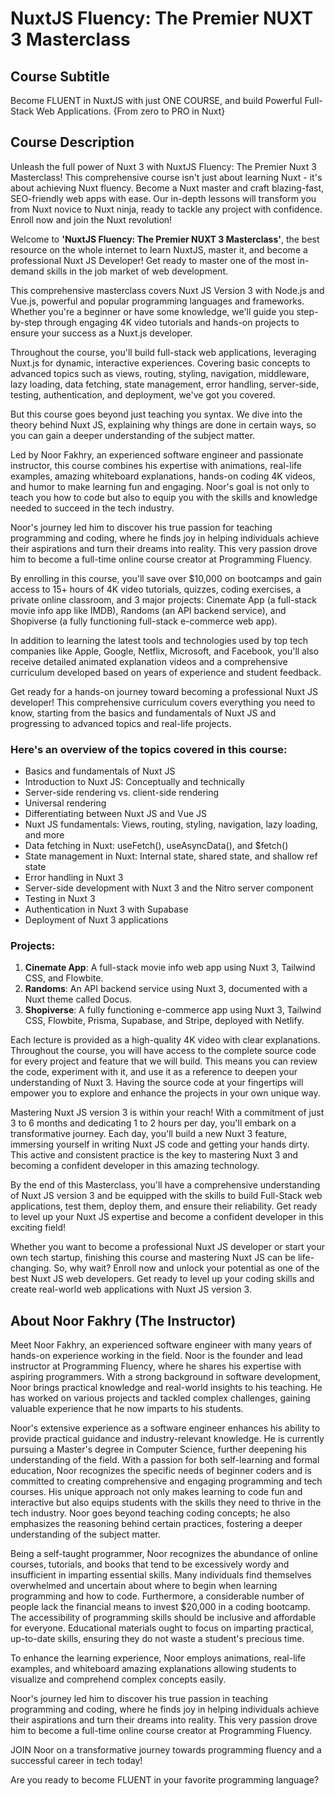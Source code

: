 # NuxtJS Fluency: The Premier NUXT 3 Masterclass

## Course Subtitle
Become FLUENT in NuxtJS with just ONE COURSE, and build Powerful Full-Stack Web Applications. {From zero to PRO in Nuxt}

## Course Description
Unleash the full power of Nuxt 3 with NuxtJS Fluency: The Premier Nuxt 3 Masterclass! This comprehensive course isn't just about learning Nuxt - it's about achieving Nuxt fluency. Become a Nuxt master and craft blazing-fast, SEO-friendly web apps with ease. Our in-depth lessons will transform you from Nuxt novice to Nuxt ninja, ready to tackle any project with confidence. Enroll now and join the Nuxt revolution!

Welcome to **'NuxtJS Fluency: The Premier NUXT 3 Masterclass'**, the best resource on the whole internet to learn NuxtJS, master it, and become a professional Nuxt JS Developer! Get ready to master one of the most in-demand skills in the job market of web development.

This comprehensive masterclass covers Nuxt JS Version 3 with Node.js and Vue.js, powerful and popular programming languages and frameworks. Whether you're a beginner or have some knowledge, we'll guide you step-by-step through engaging 4K video tutorials and hands-on projects to ensure your success as a Nuxt.js developer.

Throughout the course, you'll build full-stack web applications, leveraging Nuxt.js for dynamic, interactive experiences. Covering basic concepts to advanced topics such as views, routing, styling, navigation, middleware, lazy loading, data fetching, state management, error handling, server-side, testing, authentication, and deployment, we've got you covered.

But this course goes beyond just teaching you syntax. We dive into the theory behind Nuxt JS, explaining why things are done in certain ways, so you can gain a deeper understanding of the subject matter.

Led by Noor Fakhry, an experienced software engineer and passionate instructor, this course combines his expertise with animations, real-life examples, amazing whiteboard explanations, hands-on coding 4K videos, and humor to make learning fun and engaging. Noor's goal is not only to teach you how to code but also to equip you with the skills and knowledge needed to succeed in the tech industry.

Noor's journey led him to discover his true passion for teaching programming and coding, where he finds joy in helping individuals achieve their aspirations and turn their dreams into reality. This very passion drove him to become a full-time online course creator at Programming Fluency.

By enrolling in this course, you'll save over $10,000 on bootcamps and gain access to 15+ hours of 4K video tutorials, quizzes, coding exercises, a private online classroom, and 3 major projects: Cinemate App (a full-stack movie info app like IMDB), Randoms (an API backend service), and Shopiverse (a fully functioning full-stack e-commerce web app).

In addition to learning the latest tools and technologies used by top tech companies like Apple, Google, Netflix, Microsoft, and Facebook, you'll also receive detailed animated explanation videos and a comprehensive curriculum developed based on years of experience and student feedback.

Get ready for a hands-on journey toward becoming a professional Nuxt JS developer! This comprehensive curriculum covers everything you need to know, starting from the basics and fundamentals of Nuxt JS and progressing to advanced topics and real-life projects.

### Here's an overview of the topics covered in this course:
- Basics and fundamentals of Nuxt JS
- Introduction to Nuxt JS: Conceptually and technically
- Server-side rendering vs. client-side rendering
- Universal rendering
- Differentiating between Nuxt JS and Vue JS
- Nuxt JS fundamentals: Views, routing, styling, navigation, lazy loading, and more
- Data fetching in Nuxt: useFetch(), useAsyncData(), and $fetch()
- State management in Nuxt: Internal state, shared state, and shallow ref state
- Error handling in Nuxt 3
- Server-side development with Nuxt 3 and the Nitro server component
- Testing in Nuxt 3
- Authentication in Nuxt 3 with Supabase
- Deployment of Nuxt 3 applications

### Projects:
1. **Cinemate App**: A full-stack movie info web app using Nuxt 3, Tailwind CSS, and Flowbite.
2. **Randoms**: An API backend service using Nuxt 3, documented with a Nuxt theme called Docus.
3. **Shopiverse**: A fully functioning e-commerce app using Nuxt 3, Tailwind CSS, Flowbite, Prisma, Supabase, and Stripe, deployed with Netlify.

Each lecture is provided as a high-quality 4K video with clear explanations. Throughout the course, you will have access to the complete source code for every project and feature that we will build. This means you can review the code, experiment with it, and use it as a reference to deepen your understanding of Nuxt 3. Having the source code at your fingertips will empower you to explore and enhance the projects in your own unique way.

Mastering Nuxt JS version 3 is within your reach! With a commitment of just 3 to 6 months and dedicating 1 to 2 hours per day, you'll embark on a transformative journey. Each day, you'll build a new Nuxt 3 feature, immersing yourself in writing Nuxt JS code and getting your hands dirty. This active and consistent practice is the key to mastering Nuxt 3 and becoming a confident developer in this amazing technology.

By the end of this Masterclass, you'll have a comprehensive understanding of Nuxt JS version 3 and be equipped with the skills to build Full-Stack web applications, test them, deploy them, and ensure their reliability. Get ready to level up your Nuxt JS expertise and become a confident developer in this exciting field!

Whether you want to become a professional Nuxt JS developer or start your own tech startup, finishing this course and mastering Nuxt JS can be life-changing. So, why wait? Enroll now and unlock your potential as one of the best Nuxt JS web developers. Get ready to level up your coding skills and create real-world web applications with Nuxt JS version 3.

## About Noor Fakhry (The Instructor)
Meet Noor Fakhry, an experienced software engineer with many years of hands-on experience working in the field. Noor is the founder and lead instructor at Programming Fluency, where he shares his expertise with aspiring programmers. With a strong background in software development, Noor brings practical knowledge and real-world insights to his teaching. He has worked on various projects and tackled complex challenges, gaining valuable experience that he now imparts to his students.

Noor's extensive experience as a software engineer enhances his ability to provide practical guidance and industry-relevant knowledge. He is currently pursuing a Master's degree in Computer Science, further deepening his understanding of the field. With a passion for both self-learning and formal education, Noor recognizes the specific needs of beginner coders and is committed to creating comprehensive and engaging programming and tech courses. His unique approach not only makes learning to code fun and interactive but also equips students with the skills they need to thrive in the tech industry. Noor goes beyond teaching coding concepts; he also emphasizes the reasoning behind certain practices, fostering a deeper understanding of the subject matter.

Being a self-taught programmer, Noor recognizes the abundance of online courses, tutorials, and books that tend to be excessively wordy and insufficient in imparting essential skills. Many individuals find themselves overwhelmed and uncertain about where to begin when learning programming and how to code. Furthermore, a considerable number of people lack the financial means to invest $20,000 in a coding bootcamp. The accessibility of programming skills should be inclusive and affordable for everyone. Educational materials ought to focus on imparting practical, up-to-date skills, ensuring they do not waste a student's precious time.

To enhance the learning experience, Noor employs animations, real-life examples, and whiteboard amazing explanations allowing students to visualize and comprehend complex concepts easily.

Noor's journey led him to discover his true passion in teaching programming and coding, where he finds joy in helping individuals achieve their aspirations and turn their dreams into reality. This very passion drove him to become a full-time online course creator at Programming Fluency.

JOIN Noor on a transformative journey towards programming fluency and a successful career in tech today!

Are you ready to become FLUENT in your favorite programming language?
